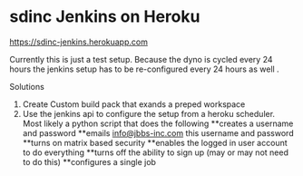 # sdinc Jenkins on Heroku

https://sdinc-jenkins.herokuapp.com

Currently this is just a test setup. Because the dyno is cycled every 24 hours 
the jenkins setup has to be re-configured every 24 hours as well .

Solutions 

1. Create Custom build pack that exands a preped workspace
2. Use the jenkins api to configure the setup from a heroku scheduler. Most likely a python script that does the following
**creates a username and password
**emails info@jbbs-inc.com this username and password
**turns on matrix based security
**enables the logged in user account to do everything
**turns off the ability to sign up (may or may not need to do this)
**configures a single job
    
